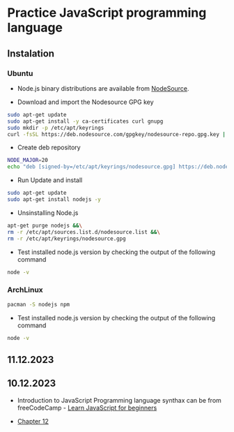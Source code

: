 # Practice JavaScript programming language

## Instalation

### Ubuntu

- Node.js binary distributions are available from [NodeSource](https://github.com/nodesource/distributions).

- Download and import the Nodesource GPG key

```bash
sudo apt-get update
sudo apt-get install -y ca-certificates curl gnupg
sudo mkdir -p /etc/apt/keyrings
curl -fsSL https://deb.nodesource.com/gpgkey/nodesource-repo.gpg.key | sudo gpg --dearmor -o /etc/apt/keyrings/nodesource.gpg
```

- Create deb repository

```bash
NODE_MAJOR=20
echo "deb [signed-by=/etc/apt/keyrings/nodesource.gpg] https://deb.nodesource.com/node_$NODE_MAJOR.x nodistro main" | sudo tee /etc/apt/sources.list.d/nodesource.list
```

- Run Update and install

```bash
sudo apt-get update
sudo apt-get install nodejs -y
```

- Unsinstalling Node.js

```bash
apt-get purge nodejs &&\
rm -r /etc/apt/sources.list.d/nodesource.list &&\
rm -r /etc/apt/keyrings/nodesource.gpg
```

- Test installed node.js version by checking the output of the following command

```bash
node -v
```

### ArchLinux

```bash
pacman -S nodejs npm
```

- Test installed node.js version by checking the output of the following command

```bash
node -v
```

## 11.12.2023


## 10.12.2023

- Introduction to JavaScript Programming language synthax can be from freeCodeCamp - [Learn JavaScript for beginners](https://www.freecodecamp.org/news/learn-javascript-for-beginners/)

- [Chapter 12](https://www.freecodecamp.org/news/learn-javascript-for-beginners/#12controlflowsloopsinjavascript)
